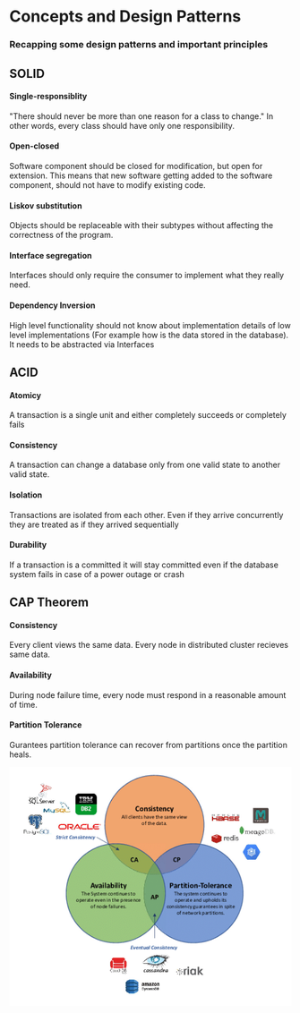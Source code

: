 # Concepts and Design Patterns

### Recapping some design patterns and important principles

## SOLID

#### Single-responsiblity
"There should never be more than one reason for a class to change." In other words, every class should have only one responsibility.
#### Open-closed
Software component should be closed for modification, but open for extension. This means that new software getting added to the software component, should not have to modify existing code.
#### Liskov substitution
Objects should be replaceable with their subtypes without affecting the correctness of the program.
#### Interface segregation
Interfaces should only require the consumer to implement what they really need.
#### Dependency Inversion
High level functionality should not know about implementation details of low level implementations (For example how is the data stored in the database).
It needs to be abstracted via Interfaces

## ACID

#### Atomicy
A transaction is a single unit and either completely succeeds or completely fails
#### Consistency
A transaction can change a database only from one valid state to another valid state.
#### Isolation
Transactions are isolated from each other. Even if they arrive concurrently they are treated as if they arrived sequentially
#### Durability
If a transaction is a committed it will stay committed even if the database system fails in case of a power outage or crash

## CAP Theorem

#### Consistency
Every client views the same data. Every node in distributed cluster recieves same data.

#### Availability
During node failure time, every node must respond in a reasonable amount of time.

#### Partition Tolerance
Gurantees partition tolerance can recover from partitions once the partition heals.

![CAP Theorem](cap.png)

